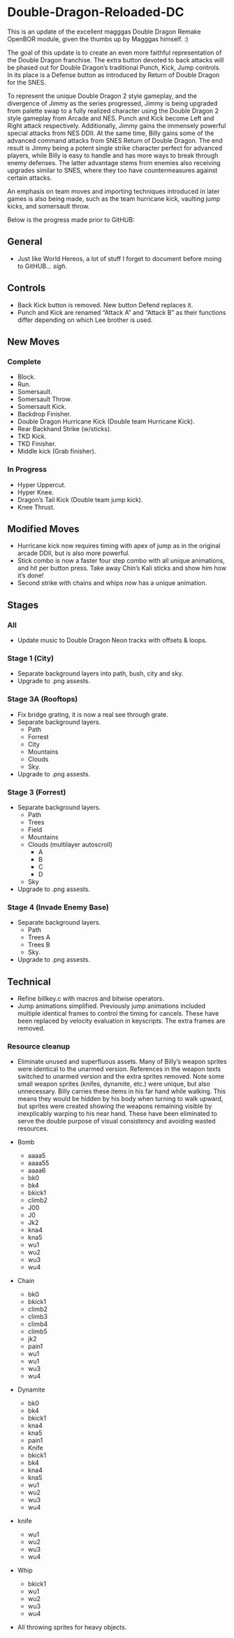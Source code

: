 # Double-Dragon-Reloaded-DC

This is an update of the excellent magggas Double Dragon Remake OpenBOR module, given the thumbs up by Magggas himself. :)

The goal of this update is to create an even more faithful representation of the Double Dragon franchise. The extra button devoted to back attacks will be phased out for Double Dragon’s traditional Punch, Kick, Jump controls. In its place is a Defense button as introduced by Return of Double Dragon for the SNES.

To represent the unique Double Dragon 2 style gameplay, and the divergence of Jimmy as the series progressed, Jimmy is being upgraded from palette swap to a fully realized character using the Double Dragon 2 style gameplay from Arcade and NES. Punch and Kick become Left and Right attack respectively. Additionally, Jimmy gains the immensely powerful special attacks from NES DDII.
At the same time, Billy gains some of the advanced command attacks from SNES Return of Double Dragon. The end result is Jimmy being a potent single strike character perfect for advanced players, while Billy is easy to handle and has more ways to break through enemy defenses. The latter advantage stems from enemies also receiving upgrades similar to SNES, where they too have countermeasures against certain attacks.

An emphasis on team moves and importing techniques introduced in later games is also being made, such as the team hurricane kick, vaulting jump kicks, and somersault throw.

Below is the progress made prior to GitHUB:

## General

- Just like World Hereos, a lot of stuff I forget to document before moing to GitHUB... *sigh*.

## Controls

- Back Kick button is removed. New button Defend replaces it.
- Punch and Kick are renamed “Attack A” and “Attack B” as their functions differ depending on which Lee brother is used.

## New Moves

### Complete

- Block.
- Run.
- Somersault.
- Somersault Throw.
- Somersault Kick.
- Backdrop Finisher.
- Double Dragon Hurricane Kick (Double team Hurricane Kick).
- Rear Backhand Strike (w/sticks).
- TKD Kick.
- TKD Finisher. 
- Middle kick (Grab finisher).

### In Progress

- Hyper Uppercut.
- Hyper Knee.
- Dragon’s Tail Kick (Double team jump kick).
- Knee Thrust.

## Modified Moves

- Hurricane kick now requires timing with apex of jump as in the original arcade DDII, but is also more powerful. 
- Stick combo is now a faster four step combo with all unique animations, and hit per button press. Take away Chin’s Kali sticks and show him how it’s done!
- Second strike with chains and whips now has a unique animation.

## Stages

### All

-	Update music to Double Dragon Neon tracks with offsets & loops.

### Stage 1 (City)

- Separate background layers into path, bush, city and sky.
- Upgrade to .png assests.

### Stage 3A (Rooftops)

- Fix bridge grating, it is now a real see through grate.
- Separate background layers.
  - Path
  - Forrest
  - City
  - Mountains
  - Clouds
  - Sky.
- Upgrade to .png assests.

### Stage 3 (Forrest)

- Separate background layers.
  - Path
  - Trees
  - Field
  - Mountains
  - Clouds (multilayer autoscroll)
    - A
    - B
    - C
    - D
  - Sky
- Upgrade to .png assests.

### Stage 4 (Invade Enemy Base)

- Separate background layers.
  - Path
  - Trees A
  - Trees B
  - Sky.
- Upgrade to .png assests.

## Technical

- Refine billkey.c with macros and bitwise operators.
- Jump animations simplified. Previously jump animations included multiple identical frames to control the timing for cancels. These have been replaced by velocity evaluation in keyscripts. The extra frames are removed.

### Resource cleanup 

- Eliminate unused and superfluous assets. Many of Billy’s weapon sprites were identical to the unarmed version. References in the weapon texts switched to unarmed version and the extra sprites removed. Note some small weapon sprites (knifes, dynamite, etc.) were unique, but also unnecessary. Billy carries these items in his far hand while walking. This means they would be hidden by his body when turning to walk upward, but sprites were created showing the weapons remaining visible by inexplicably warping to his near hand. These have been eliminated to serve the double purpose of visual consistency and avoiding wasted resources. 

- Bomb
  - aaaa5
  - aaaa55
  - aaaa6
  - bk0
  - bk4
  - bkick1
  - climb2
  - J00
  - J0
  - Jk2
  - kna4
  - kna5
  - wu1
  - wu2
  - wu3
  - wu4
- Chain
  - bk0
  - bkick1
  - climb2
  - climb3
  - climb4
  - climb5
  - jk2
  - pain1
  - wu1
  - wu1
  - wu3
  - wu4
- Dynamite
  - bk0
  - bk4
  - bkick1
  - kna4
  - kna5
  - pain1
  - Knife
  - bkick1
  - bk4
  - kna4
  - kna5
  - wu1
  - wu2
  - wu3
  - wu4
- knife
  - wu1
  - wu2
  - wu3
  - wu4
- Whip
  - bkick1
  - wu1
  - wu2
  - wu3
  - wu4
- All throwing sprites for heavy objects.






